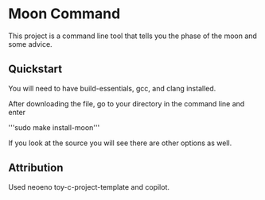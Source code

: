 # Moon Command

This project is a command line tool that tells you the phase of the moon and some advice.

## Quickstart

You will need to have build-essentials, gcc, and clang installed. 

After downloading the file, go to your directory in the command line and enter

'''sudo make install-moon'''

If you look at the source you will see there are other options as well.

## Attribution

Used neoeno toy-c-project-template and copilot.
